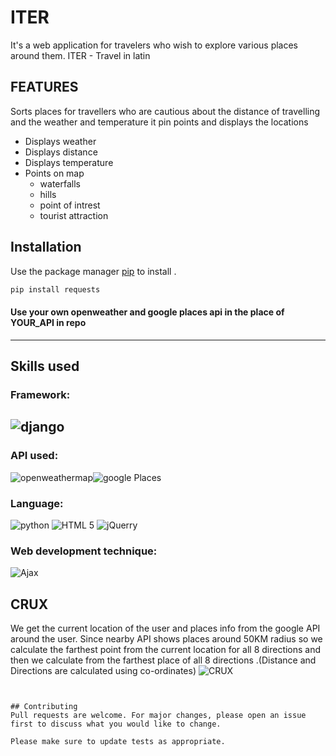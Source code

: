# ITER

It's a web application for travelers who wish to explore various places around them. 
ITER - Travel in latin
  
## FEATURES
Sorts places for travellers who are cautious about the distance of travelling and the weather and temperature it pin points and displays the locations
* Displays weather 
* Displays distance
* Displays temperature
* Points on map
  * waterfalls
  * hills 
  * point of intrest
  * tourist attraction
        
      
     
## Installation

Use the package manager [pip](https://pip.pypa.io/en/stable/) to install .

```bash
pip install requests
```
#### Use your own openweather and google places api in the place of YOUR_API in repo
---
## Skills used 
### Framework:
![django](https://encrypted-tbn0.gstatic.com/images?q=tbn:ANd9GcTU6FqsVwmNWCT1HtzHhk97JLuv3hxQoDw_gNSHJw0UoqS6indX&s)
---
### API used: 
![openweathermap](https://openweathermap.org/themes/openweathermap/assets/img/openweather-negative-logo-RGB.png)![google Places](https://encrypted-tbn0.gstatic.com/images?q=tbn:ANd9GcSYb8iQ15_2yyq5V9HxdXy_ofCSUDPt0i4NVSS5oJjXvtwVcqVr&s)
### Language: 
![python](https://www.freepngimg.com/thumb/python_logo/5-2-python-logo-png-image-thumb.png) ![HTML 5](https://www.freeiconspng.com/uploads/html5-icon-5.png)    ![jQuerry](http://pluspng.com/img-png/jquery-logo-png-jquery-320.png)
### Web development technique: 
  ![Ajax](https://www.intelegain.com/wp-content/uploads/2015/07/ajax.png.pagespeed.ce.GYgbrzG4-W.png)
## CRUX
We get the current location of the user and places info from the google API around the user. Since nearby API shows places around 50KM radius so we calculate the farthest point from the current location for all 8 directions and then we calculate from the farthest place of all 8 directions .(Distance and Directions are calculated using co-ordinates) 
![CRUX](https://i.imgur.com/Kr4Vin6.jpg)
```


## Contributing
Pull requests are welcome. For major changes, please open an issue first to discuss what you would like to change.

Please make sure to update tests as appropriate.
